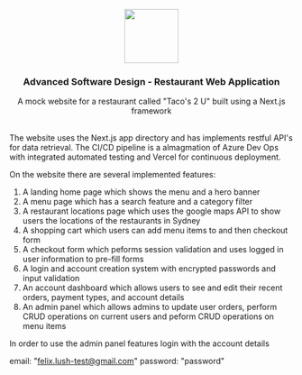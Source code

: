 <p align="center">
    <img src="/public/logoNew.webp" height="96">
    <h3 align="center">Advanced Software Design - Restaurant Web Application</h3>
</p>

<p align="center">A mock website for a restaurant called "Taco's 2 U" built using a Next.js framework</p>

<br/>
The website uses the Next.js app directory and has implements restful API's for data retrieval. The CI/CD pipeline is a almagmation of Azure Dev Ops with integrated automated testing and Vercel for continuous deployment.

On the website there are several implemented features:

1. A landing home page which shows the menu and a hero banner
2. A menu page which has a search feature and a category filter
3. A restaurant locations page which uses the google maps API to show users the locations of the restaurants in Sydney
4. A shopping cart which users can add menu items to and then checkout form
5. A checkout form which peforms session validation and uses logged in user information to pre-fill forms
6. A login and account creation system with encrypted passwords and input validation
7. An account dashboard which allows users to see and edit their recent orders, payment types, and account details
8. An admin panel which allows admins to update user orders, perform CRUD operations on current users and peform CRUD operations on menu items

In order to use the admin panel features login with the account details

email: "felix.lush-test@gmail.com"
password: "password"

